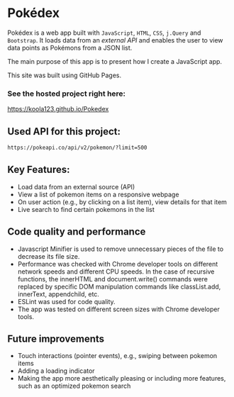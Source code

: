 # Pokédex

Pokédex is a web app built with `JavaScript`, `HTML`, `CSS`, `j.Query` and `Bootstrap`.
It loads data from an *external API* and enables the user to view data points as Pokémons from a JSON list.

The main purpose of this app is to present how I create a JavaScript app.

This site was built using GitHub Pages.


### See the hosted project right here:
https://koola123.github.io/Pokedex


## Used API for this project:
```html
https://pokeapi.co/api/v2/pokemon/?limit=500
```

## Key Features:
* Load data from an external source (API)
* View a list of pokemon items on a responsive webpage
* On user action (e.g., by clicking on a list item), view details for that item
* Live search to find certain pokemons in the list

## Code quality and performance

* Javascript Minifier is used to remove unnecessary pieces of the file to decrease its file size.
* Performance was checked with Chrome developer tools on different network speeds and different CPU speeds. In the case of recursive functions, the innerHTML and document.write() commands were replaced by specific DOM manipulation commands like classList.add, innerText, appendchild, etc.
* ESLint was used for code quality.
* The app was tested on different screen sizes with Chrome developer tools.


## Future improvements
* Touch interactions (pointer events), e.g., swiping between pokemon items
* Adding a loading indicator
* Making the app more aesthetically pleasing or including more features, such as an optimized pokemon
search
